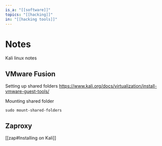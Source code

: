 ```yaml
---
is_a: "[[software]]"
topics: "[[hacking]]"
in: "[[hacking tools]]"
---
```

# Notes
Kali linux notes

## VMware Fusion
Setting up shared folders
https://www.kali.org/docs/virtualization/install-vmware-guest-tools/

Mounting shared folder
```
sudo mount-shared-folders
```

## Zaproxy
[[zap#Installing on Kali]]

